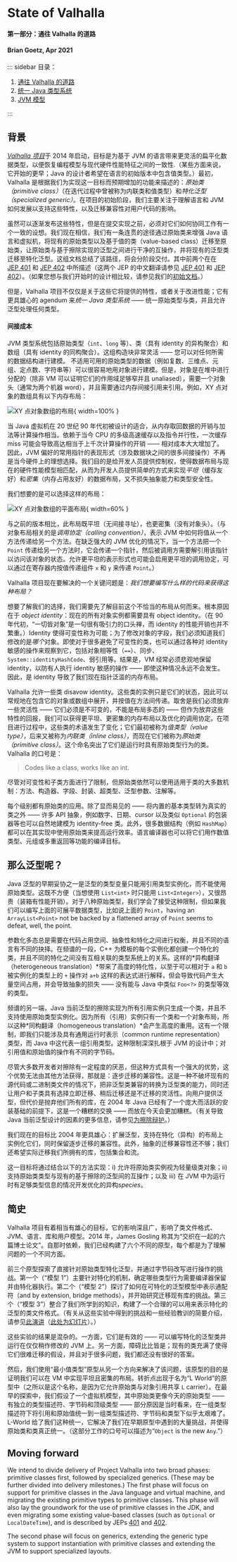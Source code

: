 # State of Valhalla

#### 第一部分：通往 Valhalla 的道路
#### Brian Goetz, Apr 2021

::: sidebar
目录：

1. [通往 Valhalla 的道路](01-background.html)
2. [统一 Java 类型系统](02-object-model.html)
3. [JVM 模型](03-vm-model.html)

:::

## 背景

[_Valhalla 项目_][valhalla]于 2014 年启动，目标是为基于 JVM 的语言带来更灵活的扁平化数据类型，以便恢复编程模型与现代硬件性能特征之间的一致性.（某些方面来说，它开始的更早；Java 的设计者希望在语言的初始版本中包含值类型。）最初，Valhalla 是根据我们为实现这一目标而预期增加的功能来描述的：*原始类（primitive class）*（在迭代过程中曾被称为内联类和值类型）和*特化泛型（specialized generic）*。在项目的初始阶段，我们主要关注于理解语言和 JVM 如何发展以支持这些特性，以及迁移兼容性对用户代码的影响。

虽然可以逐渐发布这些特性，但是在提交实现之前，必须对它们如何协同工作有一个一致的设想。我们现在相信，我们有一条连贯的途径通过原始类来增强 Java 语言和虚拟机，将现有的原始类型以及基于值的类（value-based class）迁移至原始类，让原始类与基于擦除实现的泛型之间进行干净的互操作，并将现有的泛型类迁移至特化泛型。这组文档总结了该路径，将会分阶段交付。其中前两个在在 [JEP 401][jep401] 和 [JEP 402][jep402] 中所描述（这两个 JEP 的中文翻译请参见 [JEP 401][jep401-zh] 和 [JEP 402][jep402-zh]）。（如果您想与我们开始时的设计相比较，请参见我们的[初始文档][values0]。）

但是，Valhalla 项目不仅仅是关于这些它将提供的特性，或者关于改进性能；它有更具雄心的 agendum 来*统一 Java 类型系统* —— 统一原始类型与类，并且允许泛型处理任何类型。

#### 间接成本

JVM 类型系统包括原始类型（`int`、`long` 等）、类（具有 identity 的异构聚合）和数组（具有 identity 的同构聚合）。这组构造块非常灵活 —— 您可以对任何所需的数据结构进行建模。
不适用可用的原始类型的数据（例如复数、三维点、元组、定点数、字符串等）可以很容易地用对象进行建模。但是，对象是在堆中进行分配的（除非 VM 可以证明它们的作用域足够窄并且 unaliased），需要一个对象头（通常为两个机器 word），并且需要通过内存间接引用来引用。例如，XY 点对象的数组具有以下内存布局：

![XY 点对象数组的布局](xy-points.png){ width=100% }

当 Java 虚拟机在 20 世纪 90 年代初被设计的适合，从内存取回数据的开销与加法等计算操作相当。依赖于当今 CPU 的多级高速缓存以及指令并行性，一次缓存 miss 可能会导致高达相当于上千次计算操作的开销 —— 相对成本大大增加了。因此，JVM 偏好的常用指针的表现形式（涉及数据块之间的很多间接操作）不再是当今硬件上的理想选择。我们目的是给开发人员提供控制权，使得数据布局与现在的硬件性能模型相匹配，从而为开发人员提供简单的方式来实现*平坦*（缓存友好）和*密集*（内存占用友好）的数据布局，又不损失抽象能力和类型安全性。

我们想要的是可以选择这样的布局：

![XY 点对象数组的平面布局](flattened-points.png){ width=60% }

与之前的版本相比，此布局既平坦（无间接寻址），也更密集（没有对象头）。（与对象布局相关的是*调用协定（calling convention）*，表示 JVM 中如何将值从一个方法传递给另一个方法。在缺乏强大的 JVM 优化的情况下，当一个方法把一个 `Point` 传递给另一个方法时，它会传递一个指针，然后被调用方需要解引用该指针以访问该对象的状态。允许更平坦的表示形式也可能会启用更平坦的调用协定，可以通过在寄存器内按值传递组件 `x` 和 `y` 来传递 `Point`。）

Valhalla 项目现在要解决的一个关键问题是：*我们想要编写什么样的代码来获得这种布局？*

想要了解我们的选择，我们需要先了解目前这个不恰当的布局从何而来。根本原因在于 *object identity*：现在的所有对象实例都需要具有 object identity。（在 90 年代初，“一切皆对象”是一句很有吸引力的口头禅，而 identity 的性能开销也并不繁重。）Identity 使得可变性称为可能；为了修改对象的字段，我们必须知道我们修改的是*哪个*对象。即使对于很多避免了可变性的类，也可以通过各种对 identity 敏感的操作来观察到它，包括对象相等性（`==`）、同步、`System::identityHashCode`、弱引用等。结果是，VM 经常必须悲观地保留 identity，以防有人执行 identity 敏感的操作 —— 即使这种情况永远不会发生。因此，是 identity 导致了我们现在指针泛滥的内存布局。

Valhalla 允许一些类 disavow identity。这些类的实例只是它们的状态，因此可以常规地在包含它的对象或数组中展开，并按值在方法间传递。取舍是我们必须放弃一些灵活性 —— 它们必须是不可变的，不能是布局多态的 —— 但作为放弃这些特性的回报，我们可以获得更平坦、更密集的内存布局以及优化的调用协定。在项目进行过程中，这些类的术语发生了变化；它们最初被称为*值类型（value type）*，后来又被称为*内联类（inline class）*，而现在它们被称为*原始类（primitive class）*。这个命名突出了它们是运行时具有原始类型行为的类。Valhalla 的口号是：

> Codes like a class, works like an int.

尽管对可变性和子类方面进行了限制，但原始类依然可以使用适用于类的大多数机制：方法、构造器、字段、封装、超类型、泛型参数、注解等。

每个级别都有原始类的应用。除了显而易见的 —— 将内置的基本类型转为真实的类之外 —— 许多 API 抽象，例如数字、日期、cursor 以及类似 `Optional` 的包装器等也可以自然地建模为 identity-free 类。此外，很多数据结构（例如 `HashMap`）都可以在其实现中使用原始类来提高运行效率。语言编译器也可以将它们用作数值类型、元组或多重返回等功能的编译目标。

## 那么泛型呢？

Java 泛型的早期妥协之一是泛型的类型变量只能用引用类型实例化，而不能使用原始类型。这既不方便（当想使用 `List<int>` 时只能用 `List<Integer>`），又很昂贵（装箱有性能开销）。对于八种原始类型，我们学会了接受这种限制，但如果我们可以编写上面的可展平数据类型，比如说上面的 `Point`，having an `ArrayList<Point>` not be backed by a flattened array of `Point` seems to defeat, well, the point.

参数化多态总是需要在代码占用空间、抽象性和特化之间进行权衡，并且不同的语言有不同的抉择。在频谱的一段，C++ 为模板的每个实例化都创建一个特化的类，并且不同的特化之间没有互相关联的类型系统上的关系。这样的*异构翻译（heterogeneous translation）*带来了高度的特化性，以至于可以相对于 `a` 和 `b` 被实例化的类型上的 `+` 操作对 `a+b` 这样的表达式进行解释，但会导致代码产生大量空间占用，并会导致抽象的损失 —— 没有能与 Java 中类似 `Foo<?>` 的类型等效的类型。

频谱的另一端，Java 当前泛型的擦除实现为所有引用实例只生成一个类，并且不支持使用原始类型实例化。因为所有（引用）实例只有一个类和一个对象布局，所以这种*同构翻译（homogeneous translation）*会产生高度的重用。这有一个限制，即我们只能涉及具有通用运行时表示（common runtime representation）类型，而 Java 中这代表一组引用类型。这种限制深深扎根于 JVM 的设计中；对引用值和原始值的操作有不同的字节码。

尽管大多数开发者对擦除有一定程度的厌恶，但这种方式具有一个强大的优势，这个优势无法由其他方法获得，那就是：逐步迁移的兼容性。这是一种不破坏现有的源代码或二进制类文件的情况下，把非泛型类兼容的转换为泛型类的能力，同时还让用户和子类具有选择立即迁移、稍后迁移还是不迁移的灵活性。向用户提供泛型，但代价是抛弃他们所有的库，在 2004 年 Java 已经有了一个庞大而活跃的安装基础的前提下，这是一个糟糕的交换 —— 而放在今天会更加糟糕。（有关导致 Java 当前泛型设计的因素的更多信息，请参见[为擦除辩护](erasure)。）

我们现在的目标比 2004 年更具雄心：扩展泛型，支持在特化（异构）的布局上实例化它们，同时保留逐步迁移的兼容性。此外，抽象的迁移兼容性还不够；我们还希望实际迁移我们所拥有的库，包括集合和流。


这一目标将通过结合以下的方法实现：i) 允许将原始类实例视为轻量级类对象；ii) 支持原始类类型与现有的基于擦除的泛型间的互操作；以及 iii) 在 JVM 中为运行时有足够类型信息的情况开发优化的异构*species*。

## 简史

Valhalla 项目有着相当有雄心的目标，它的影响深且广，影响了类文件格式、JVM、语言、库和用户模型。2014 年，James Gosling 称其为“交织在一起的六篇博士论文”。自那时依赖，我们已经构建了六个不同的原型，每个都是为了理解问题的一个不同方面。

前三个原型探索了直接针对原始类型特化泛型，并通过字节码改写进行操作的挑战。第一个（“模型 1”）主要针对特化的机制，确定哪些类型行为需要编译器保留并由特化器执行。第二个（“模型 2”）探讨了如何在可特化的泛型模型中表示通配符（and by extension, bridge methods），并开始研究迁移现有库的挑战。第三个（“模型 3”）整合了我们所学到的知识，构建了一个合理的可以用来表示特化的泛型的类文件格式。（有关从这些实验中得到的挑战和一些经验教训的简要介绍，请参见[此演讲][adventures]（[此处为幻灯片][adventures-slides]）。）


这些实验的结果是混杂的。一方面，它们是有效的 —— 可以编写特化的泛型类并运行在仅仅稍作修改的 JVM 上。另一方面，障碍比比皆是；现有的类充满了使得它们很难迁移的假设，并且对于很多问题，我们都还没有很好的答案。

然后，我们使用“最小值类型”原型从另一个方向来解决了该问题，该原型的目的是证明我们可以在 VM 中实现平坦且密集的布局。转折点出现于名为“L World”的原型中（之所以是这个名称，是因为它允许原始类与对象引用共享 `L` carrier）。在最早的探索中，我们假设了一个虚拟机模型，其中原始类更像今天的原始类型 —— 有独立的类型描述符、字节码和顶级类型 —— 部分原因是当时看来，在一组类型描述符下将引用和原始值统一到一组类型描述符、字节码和类型下似乎太艰难了。L-World 给了我们这种统一，它解决了我们在早期原型中遇到的大量挑战，并使得原始类和类真正统一。（这部分工作的口号可以描述为“`Object` is the new `Any`.”）

## Moving forward

We intend to divide delivery of Project Valhalla into two broad phases:
primitive classes first, followed by specialized generics.  (These may be
further divided into delivery milestones.)  The first phase will focus on
support for primitive classes in the Java language and virtual machine, and
migrating the existing primitive types to primitive classes.  This phase will
also lay the groundwork for the use of primitive classes in the JDK, and even
migrating some existing value-based classes (such as `Optional` or
`LocalDateTime`), and is described by JEPs [401](jep401) and [402](jep402).

The second phase will focus on generics, extending the generic type system to
support instantiation with primitive classes and extending the JVM to support
specialized layouts.


[valhalla]: http://openjdk.java.net/projects/valhalla
[values0]: http://cr.openjdk.java.net/~jrose/values/values-0.html
[adventures]: https://www.youtube.com/watch?v=TkpcuL1t1lY
[adventures-slides]: http://cr.openjdk.java.net/~briangoetz/valhalla/Adventures%20in%20Parametric%20Polymorphism.pdf
[model3]: http://cr.openjdk.java.net/~briangoetz/valhalla/eg-attachments/model3-01.html
[jep401]: https://openjdk.java.net/jeps/401
[jep402]: https://openjdk.java.net/jeps/402
[jep401-zh]: https://glavo.site/translate/2021/03/06/primitive-objects/
[jep402-zh]: https://glavo.site/translate/2021/03/06/unify-the-basic-primitives-with-objects/
[erasure]: ../in-defense-of-erasure.md
